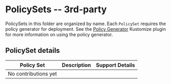 # PolicySets -- 3rd-party
PolicySets in this folder are organized by name. Each `PolicySet` requires the policy
generator for deployment. See the 
[Policy Generator](https://github.com/stolostron/policy-generator-plugin) 
Kustomize plugin for more information on using the policy generator.

## PolicySet details

Policy Set  | Description | Support Details
------- | ----------- | -------------
No contributions yet | |
